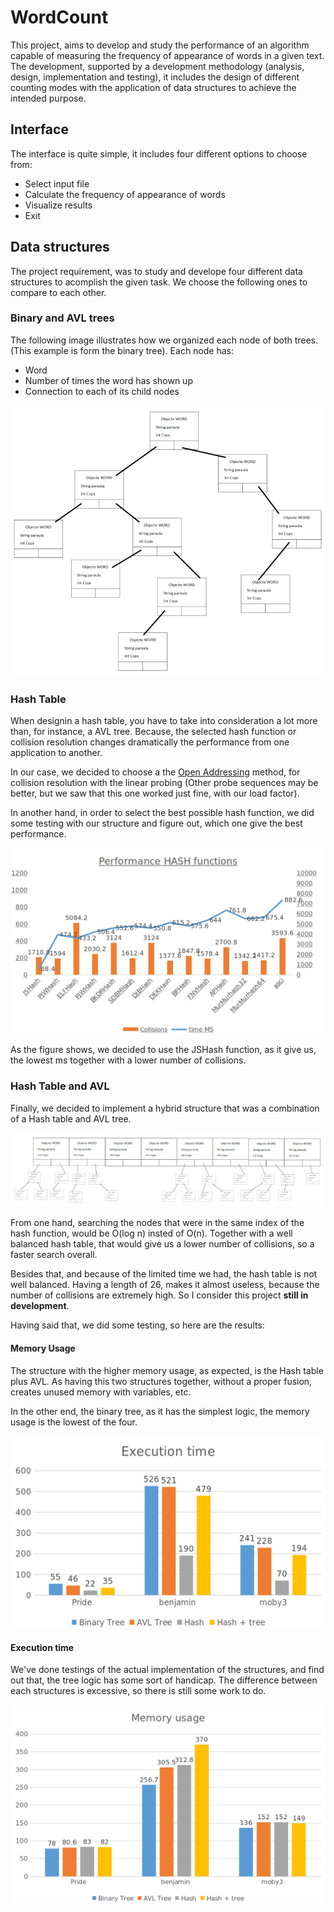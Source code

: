 # WordCount

This project, aims to develop and study the performance of an algorithm capable of measuring the frequency of appearance of words in a given text. The development, supported by a development methodology (analysis, design, implementation and testing), it includes the design of different counting modes with the application of data structures to achieve the intended purpose.

## Interface

The interface is quite simple, it includes four different options to choose from:
* Select input file
* Calculate the frequency of appearance of words
* Visualize results
* Exit

## Data structures

The project requirement, was to study and develope four different data structures to acomplish the given task. We choose the following ones to compare to each other.

### Binary and AVL trees

The following image illustrates how we organized each node of both trees. (This example is form the binary tree).
Each node has:
* Word
* Number of times the word has shown up
* Connection to each of its child nodes

![](images/binary_tree.png)

### Hash Table

When designin a hash table, you have to take into consideration a lot more than, for instance, a AVL tree. Because, the selected hash function or collision resolution changes dramatically the performance from one application to another. 

In our case, we decided to choose a the [Open Addressing](https://en.wikipedia.org/wiki/Open_addressing) method, for collision resolution with the linear probing (Other probe sequences may be better, but we saw that this one worked just fine, with our load factor). 

In another hand, in order to select the best possible hash function, we did some testing with our structure and figure out, which one give the best performance.

![](images/hash_function.png)

As the figure shows, we decided to use the JSHash function, as it give us, the lowest ms together with a lower number of collisions.

### Hash Table and AVL

Finally, we decided to implement a hybrid structure that was a combination of a Hash table and AVL tree. 

![](images/hash_avl.png)

From one hand, searching the nodes that were in the same index of the hash function, would be O(log n) insted of O(n). Together with a well balanced hash table, that would give us a lower number of collisions, so a faster search overall. 

Besides that, and because of the limited time we had, the hash table is not well balanced. Having a length of 26, makes it almost useless, because the number of collisions are extremely high. So I consider this project **still in development**.

Having said that, we did some testing, so here are the results:

#### Memory Usage

The structure with the higher memory usage, as expected, is the Hash table plus AVL. As having this two structures together, without a proper fusion, creates unused memory with variables, etc.

In the other end, the binary tree, as it has the simplest logic, the memory usage is the lowest of the four.

![](images/execution_time.png)

#### Execution time

We've done testings of the actual implementation of the structures, and find out that, the tree logic has some sort of handicap. The difference between each structures is excessive, so there is still some work to do. 

![](images/memory_usage.png)
